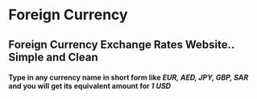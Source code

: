 # Foreign Currency
## Foreign Currency Exchange Rates Website.. Simple and Clean

#### Type in any currency name in short form like *EUR, AED, JPY, GBP, SAR* and you will get its equivalent amount for **_1 USD_**
